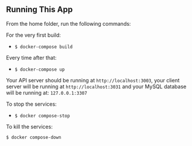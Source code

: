 ## Running This App

From the home folder, run the following commands:

For the very first build:

- `$ docker-compose build`

Every time after that:

- `$ docker-compose up`

Your API server should be running at `http://localhost:3003`, your client server will be running at `http://localhost:3031` and your MySQL database will be running at: `127.0.0.1:3307`

To stop the services:

- `$ docker compose-stop`

To kill the services:

`$ docker compose-down`
